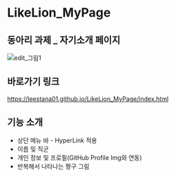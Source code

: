 # LikeLion_MyPage
## 동아리 과제 _ 자기소개 페이지
![edit_그림1](https://user-images.githubusercontent.com/74558236/236379200-b0cf439d-fc11-4013-a7c1-3604fec3aa41.png)




## 바로가기 링크
https://leestana01.github.io/LikeLion_MyPage/index.html

## 기능 소개
- 상단 메뉴 바 - HyperLink 적용
- 이름 및 직군 
- 개인 정보 및 프로필(GitHub Profile Img와 연동)
- 반복해서 나타나는 짱구 그림